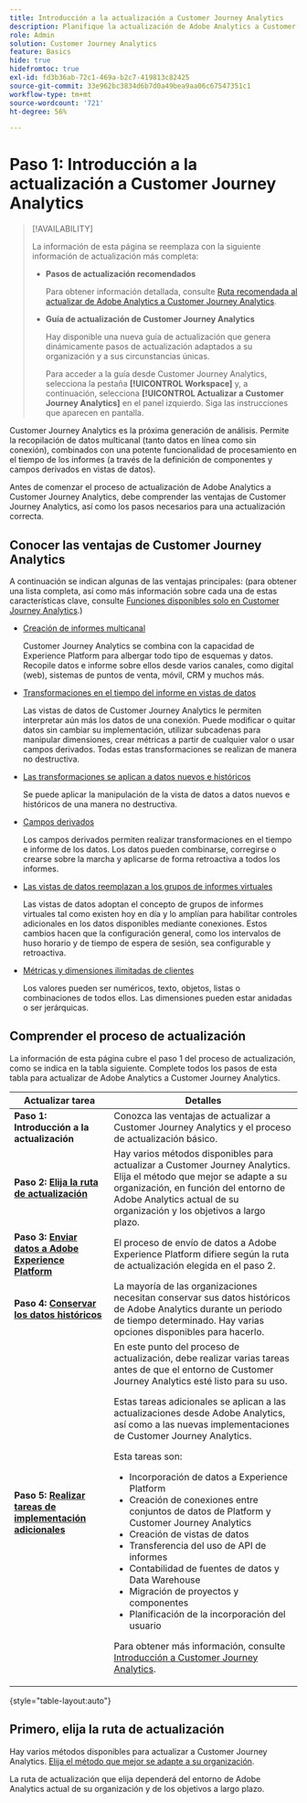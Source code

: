 ```yaml
---
title: Introducción a la actualización a Customer Journey Analytics
description: Planifique la actualización de Adobe Analytics a Customer Journey Analytics
role: Admin
solution: Customer Journey Analytics
feature: Basics
hide: true
hidefromtoc: true
exl-id: fd3b36ab-72c1-469a-b2c7-419813c82425
source-git-commit: 33e962bc3834d6b7d0a49bea9aa06c67547351c1
workflow-type: tm+mt
source-wordcount: '721'
ht-degree: 56%

---
```


# Paso 1: Introducción a la actualización a Customer Journey Analytics

>[!AVAILABILITY]
>
>La información de esta página se reemplaza con la siguiente información de actualización más completa: <ul><li>**Pasos de actualización recomendados**<p>Para obtener información detallada, consulte [Ruta recomendada al actualizar de Adobe Analytics a Customer Journey Analytics](/help/getting-started/cja-upgrade/cja-upgrade-recommendations.md).</p></li><li>**Guía de actualización de Customer Journey Analytics**<p>Hay disponible una nueva guía de actualización que genera dinámicamente pasos de actualización adaptados a su organización y a sus circunstancias únicas.</p><p>Para acceder a la guía desde Customer Journey Analytics, selecciona la pestaña **[!UICONTROL Workspace]** y, a continuación, selecciona **[!UICONTROL Actualizar a Customer Journey Analytics]** en el panel izquierdo. Siga las instrucciones que aparecen en pantalla.</p></li></ul>

Customer Journey Analytics es la próxima generación de análisis. Permite la recopilación de datos multicanal (tanto datos en línea como sin conexión), combinados con una potente funcionalidad de procesamiento en el tiempo de los informes (a través de la definición de componentes y campos derivados en vistas de datos).

Antes de comenzar el proceso de actualización de Adobe Analytics a Customer Journey Analytics, debe comprender las ventajas de Customer Journey Analytics, así como los pasos necesarios para una actualización correcta.

## Conocer las ventajas de Customer Journey Analytics

A continuación se indican algunas de las ventajas principales: (para obtener una lista completa, así como más información sobre cada una de estas características clave, consulte [Funciones disponibles solo en Customer Journey Analytics](/help/getting-started/aa-vs-cja/cja-aa.md#adobe-customer-journey-analytics-features-not-available-in-adobe-analytics).)

* [Creación de informes multicanal](/help/getting-started/aa-to-cja-user.md#changes-to-data-architecture)

  Customer Journey Analytics se combina con la capacidad de Experience Platform para albergar todo tipo de esquemas y datos. Recopile datos e informe sobre ellos desde varios canales, como digital (web), sistemas de puntos de venta, móvil, CRM y muchos más.

* [Transformaciones en el tiempo del informe en vistas de datos](/help/getting-started/aa-vs-cja/vrs-dataview-sandbox-adc.md#customer-journey-analytics-data-views)

  Las vistas de datos de Customer Journey Analytics le permiten interpretar aún más los datos de una conexión. Puede modificar o quitar datos sin cambiar su implementación, utilizar subcadenas para manipular dimensiones, crear métricas a partir de cualquier valor o usar campos derivados. Todas estas transformaciones se realizan de manera no destructiva. 

* [Las transformaciones se aplican a datos nuevos e históricos](/help/getting-started/aa-vs-cja/vrs-dataview-sandbox-adc.md)

  Se puede aplicar la manipulación de la vista de datos a datos nuevos e históricos de una manera no destructiva.

* [Campos derivados](/help/data-views/derived-fields/derived-fields.md)

  Los campos derivados permiten realizar transformaciones en el tiempo e informe de los datos. Los datos pueden combinarse, corregirse o crearse sobre la marcha y aplicarse de forma retroactiva a todos los informes.

* [Las vistas de datos reemplazan a los grupos de informes virtuales](/help/getting-started/aa-to-cja-user.md#changes-to-the-concept-of-virtual-report-suites)

  Las vistas de datos adoptan el concepto de grupos de informes virtuales tal como existen hoy en día y lo amplían para habilitar controles adicionales en los datos disponibles mediante conexiones. Estos cambios hacen que la configuración general, como los intervalos de huso horario y de tiempo de espera de sesión, sea configurable y retroactiva. 

* [Métricas y dimensiones ilimitadas de clientes](/help/getting-started/aa-to-cja-user.md#changes-to-the-concept-of-evars-and-props)

  Los valores pueden ser numéricos, texto, objetos, listas o combinaciones de todos ellos. Las dimensiones pueden estar anidadas o ser jerárquicas. 

## Comprender el proceso de actualización

<!-- Include a graphic of the end-to-end process, as well as links to each step of the process -->
La información de esta página cubre el paso 1 del proceso de actualización, como se indica en la tabla siguiente. Complete todos los pasos de esta tabla para actualizar de Adobe Analytics a Customer Journey Analytics.

| Actualizar tarea | Detalles |
|---------|----------|
| <span class="preview">**Paso 1: Introducción a la actualización**</span> | <span class="preview">Conozca las ventajas de actualizar a Customer Journey Analytics y el proceso de actualización básico.</span> |
| **Paso 2: [Elija la ruta de actualización](/help/getting-started/cja-upgrade/cja-upgrade-path.md)** | Hay varios métodos disponibles para actualizar a Customer Journey Analytics. Elija el método que mejor se adapte a su organización, en función del entorno de Adobe Analytics actual de su organización y los objetivos a largo plazo. |
| **Paso 3: [Enviar datos a Adobe Experience Platform](/help/getting-started/cja-upgrade/cja-upgrade-send-to-platform.md)** | El proceso de envío de datos a Adobe Experience Platform difiere según la ruta de actualización elegida en el paso 2. |
| **Paso 4: [Conservar los datos históricos](/help/getting-started/cja-upgrade/cja-upgrade-historical-data.md)** | La mayoría de las organizaciones necesitan conservar sus datos históricos de Adobe Analytics durante un periodo de tiempo determinado. Hay varias opciones disponibles para hacerlo. |
| **Paso 5: [Realizar tareas de implementación adicionales](/help/getting-started/cja-getting-started.md)** | En este punto del proceso de actualización, debe realizar varias tareas antes de que el entorno de Customer Journey Analytics esté listo para su uso.<p>Estas tareas adicionales se aplican a las actualizaciones desde Adobe Analytics, así como a las nuevas implementaciones de Customer Journey Analytics.</p><p>Esta tareas son:</p><ul><li>Incorporación de datos a Experience Platform</li><li>Creación de conexiones entre conjuntos de datos de Platform y Customer Journey Analytics</li><li>Creación de vistas de datos </li><li>Transferencia del uso de API de informes</li><li>Contabilidad de fuentes de datos y Data Warehouse</li><li>Migración de proyectos y componentes</li><li>Planificación de la incorporación del usuario</li></ul> <p>Para obtener más información, consulte [Introducción a Customer Journey Analytics](/help/getting-started/cja-getting-started.md). |

{style="table-layout:auto"}

## Primero, elija la ruta de actualización

Hay varios métodos disponibles para actualizar a Customer Journey Analytics. [Elija el método que mejor se adapte a su organización](/help/getting-started/cja-upgrade/cja-upgrade-path.md).

La ruta de actualización que elija dependerá del entorno de Adobe Analytics actual de su organización y de los objetivos a largo plazo.
